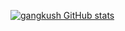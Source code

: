 [![gangkush GitHub stats](https://github-readme-stats.vercel.app/api?username=gangkush)](https://github.com/gangkush/github-readme-stats)
